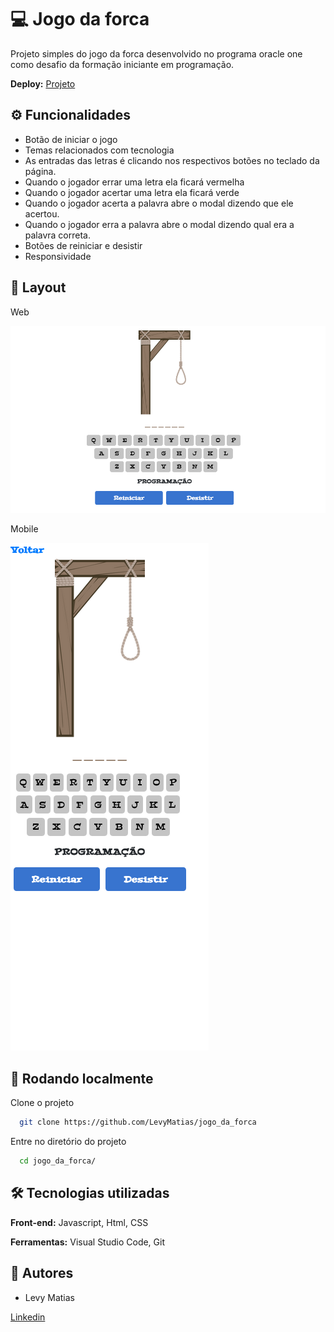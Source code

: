 
# 💻 Jogo da forca

Projeto simples do jogo da forca desenvolvido no programa oracle one como desafio da formação iniciante em programação.

**Deploy:** <a href="https://levymatias.github.io/jogo_da_forca/" target="_blank">Projeto</a>

## ⚙️ Funcionalidades

- Botão de iniciar o jogo 
- Temas relacionados com tecnologia
- As entradas das letras é clicando nos respectivos botões no teclado da página.
- Quando o jogador errar uma letra ela ficará vermelha
- Quando o jogador acertar uma letra ela ficará verde
- Quando o jogador acerta a palavra abre o modal dizendo que ele acertou.
- Quando o jogador erra a palavra abre o modal dizendo qual era a palavra correta.
- Botões de reiniciar e desistir
- Responsividade
  
## 🎨 Layout

Web

![forca](./assets/github/jogo-da-forca-web.png)

Mobile 

![forca](./assets/github/jogo-da-forca-mobile.png)

## 🚀 Rodando localmente

Clone o projeto

```bash
  git clone https://github.com/LevyMatias/jogo_da_forca
```

Entre no diretório do projeto

```bash
  cd jogo_da_forca/
```



## 🛠️ Tecnologias utilizadas

**Front-end:** Javascript, Html, CSS

**Ferramentas:** Visual Studio Code, Git




## 🦸 Autores

- Levy Matias


[Linkedin](https://www.linkedin.com/in/levy-matias/)

